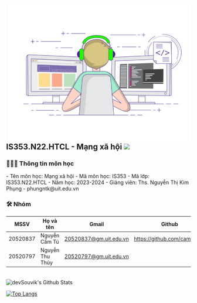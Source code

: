 <img align="right" alt="GIF" src="https://raw.githubusercontent.com/devSouvik/devSouvik/master/gif3.gif" width="500"/>
<h2> IS353.N22.HTCL - Mạng xã hội <img src="https://github.com/souvikguria98/souvikguria98/blob/master/Hi.gif" width="25"></h2>

<h3> 👨🏻‍💻 Thông tin môn học </h3>
- Tên môn học: Mạng xã hội
- Mã môn học: IS353
- Mã lớp: IS353.N22.HTCL
- Năm học: 2023-2024
- Giảng viên: Ths. Nguyễn Thị Kim Phụng - phungntk@uit.edu.vn

<h3>🛠 Nhóm</h3>

| MSSV | Họ và tên | Gmail | Github |
|--------------|-------|------|-------|
| 20520837 | Nguyễn Cẩm Tú | 20520837@gm.uit.edu.vn | https://github.com/camtu837 
| 20520797 | Nguyễn Thu Thủy | 20520797@gm.uit.edu.vn |  

<br>

<img align="center" src="https://github-readme-stats.vercel.app/api?username=devSouvik&include_all_commits=true&count_private=true&show_icons=true&line_height=20&title_color=7A7ADB&icon_color=2234AE&text_color=D3D3D3&bg_color=0,000000,130F40" alt="devSouvik's Github Stats">

</br>

[![Top Langs](https://github-readme-stats.vercel.app/api/top-langs/?username=devSouvik&layout=compact&text_color=daf7dc&bg_color=151515)](https://github.com/devSouvik/github-readme-stats)



